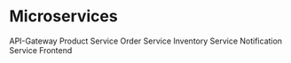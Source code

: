 # Microservices
API-Gateway
Product Service
Order Service 
Inventory Service
Notification Service
Frontend

